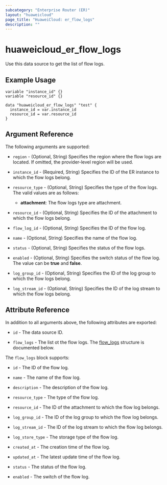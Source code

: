 ```yaml
---
subcategory: "Enterprise Router (ER)"
layout: "huaweicloud"
page_title: "HuaweiCloud: er_flow_logs"
description: ""
---
```


# huaweicloud_er_flow_logs

Use this data source to get the list of flow logs.

## Example Usage

```hcl
variable "instance_id" {}
variable "resource_id" {}

data "huaweicloud_er_flow_logs" "test" {
  instance_id = var.instance_id
  resource_id = var.resource_id
}
```

## Argument Reference

The following arguments are supported:

* `region` - (Optional, String) Specifies the region where the flow logs are located.
  If omitted, the provider-level region will be used.

* `instance_id` - (Required, String) Specifies the ID of the ER instance to which the flow logs belong.

* `resource_type` - (Optional, String) Specifies the type of the flow logs.
  The valid values are as follows:
  + **attachment**: The flow logs type are attachment.

* `resource_id` - (Optional, String) Specifies the ID of the attachment to which the flow logs belong.

* `flow_log_id` - (Optional, String) Specifies the ID of the flow log.

* `name` - (Optional, String) Specifies the name of the flow log.

* `status` - (Optional, String) Specifies the status of the flow logs.

* `enabled` - (Optional, String) Specifies the switch status of the flow log.
  The value can be **true** and **false**.

* `log_group_id` - (Optional, String) Specifies the ID of the log group to which the flow logs belong.

* `log_stream_id` - (Optional, String) Specifies the ID of the log stream to which the flow logs belong.

## Attribute Reference

In addition to all arguments above, the following attributes are exported:

* `id` - The data source ID.

* `flow_logs` - The list ot the flow logs.
  The [flow_logs](#flowLogs) structure is documented below.

<a name="flowLogs"></a>
The `flow_logs` block supports:

* `id` - The ID of the flow log.

* `name` - The name of the flow log.

* `description` - The description of the flow log.

* `resource_type` - The type of the flow log.

* `resource_id` - The ID of the attachment to which the flow log belongs.

* `log_group_id` - The ID of the log group to which the flow log belongs.

* `log_stream_id` - The ID of the log stream to which the flow log belongs.

* `log_store_type` - The storage type of the flow log.

* `created_at` - The creation time of the flow log.

* `updated_at` - The latest update time of the flow log.

* `status` - The status of the flow log.

* `enabled` - The switch of the flow log.
